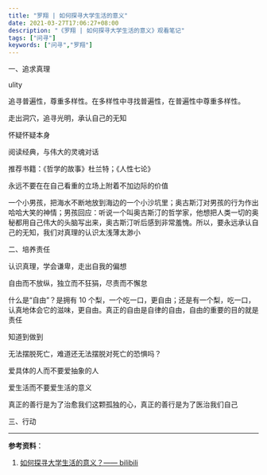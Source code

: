 ```yaml
---
title: "罗翔 | 如何探寻大学生活的意义"
date: 2021-03-27T17:06:27+08:00
description: "《罗翔 | 如何探寻大学生活的意义》观看笔记"
tags: ["问寻"]
keywords: ["问寻","罗翔"]
---
```


一、追求真理

ulity

追寻普遍性，尊重多样性。在多样性中寻找普遍性，在普遍性中尊重多样性。

走出洞穴，追寻光明，承认自己的无知

怀疑怀疑本身

阅读经典，与伟大的灵魂对话

推荐书籍：《哲学的故事》杜兰特；《人性七论》

永远不要在在自己看重的立场上附着不加边际的价值

一个小男孩，把海水不断地放到海边的一个小沙坑里；奥古斯汀对男孩的行为作出哈哈大笑的神情；男孩回应：听说一个叫奥古斯汀的哲学家，他想把人类一切的奥秘都用自己伟大的头脑写出来，奥古斯汀听后感到非常羞愧。所以，要永远承认自己的无知，我们对真理的认识太浅薄太渺小

二、培养责任

认识真理，学会谦卑，走出自我的偏想

自由而不放纵，独立而不狂狷，尽责而不懈怠

什么是“自由”？是拥有 10 个梨，一个吃一口，更自由；还是有一个梨，吃一口，认真地体会它的滋味，更自由。真正的自由是自律的自由，自由的重要的目的就是责任

知道到做到

无法摆脱死亡，难道还无法摆脱对死亡的恐惧吗？

爱具体的人而不要爱抽象的人

爱生活而不要爱生活的意义

真正的善行是为了治愈我们这颗孤独的心，真正的善行是为了医治我们自己

三、行动

---

**参考资料**：

1. [如何探寻大学生活的意义？—— bilibili](https://u.yidajiabei.xyz/1)
